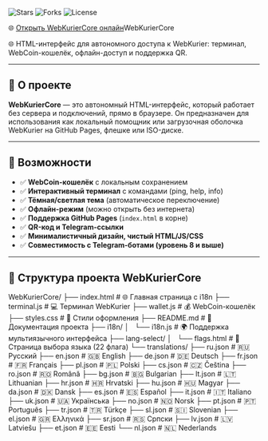 ![Stars](https://img.shields.io/github/stars/Vladislav6410/WebKurierCore?style=social)
![Forks](https://img.shields.io/github/forks/Vladislav6410/WebKurierCore?style=social)
![License](https://img.shields.io/github/license/Vladislav6410/WebKurierCore)

🌐 [Открыть WebKurierCore онлайн](https://vladislav6410.github.io/WebKurierCore/)WebKurierCore

🌐 HTML-интерфейс для автономного доступа к WebKurier: терминал, WebCoin-кошелёк, офлайн-доступ и поддержка QR.

---

## 🚀 О проекте

**WebKurierCore** — это автономный HTML-интерфейс, который работает без сервера и подключений, прямо в браузере. Он предназначен для использования как локальный помощник или загрузочная оболочка WebKurier на GitHub Pages, флешке или ISO-диске.

---

## 🧩 Возможности

- ✅ **WebCoin-кошелёк** с локальным сохранением
- ✅ **Интерактивный терминал** с командами (ping, help, info)
- ✅ **Тёмная/светлая тема** (автоматическое переключение)
- ✅ **Офлайн-режим** (можно открыть без интернета)
- ✅ **Поддержка GitHub Pages** (`index.html` в корне)
- ✅ **QR-код и Telegram-ссылки**
- ✅ **Минималистичный дизайн, чистый HTML/JS/CSS**
- ✅ **Совместимость с Telegram-ботами (уровень 8 и выше)**

---

## 📁 Структура проекта WebKurierCore
WebKurierCore/
├── index.html           # 🌐 Главная страница с i18n
├── terminal.js          # 💻 Терминал WebKurier
├── wallet.js            # 💰 WebCoin-кошелёк
├── styles.css           # 🎨 Стили оформления
├── README.md            # 📘 Документация проекта
├── i18n/
│   └── i18n.js          # 🌍 Поддержка мультиязычного интерфейса
├── lang-select/
│   └── flags.html       # 🚩 Страница выбора языка (22 флага)
└── translations/
├── ru.json          # 🇷🇺 Русский
├── en.json          # 🇬🇧 English
├── de.json          # 🇩🇪 Deutsch
├── fr.json          # 🇫🇷 Français
├── pl.json          # 🇵🇱 Polski
├── cs.json          # 🇨🇿 Čeština
├── ro.json          # 🇷🇴 Română
├── bg.json          # 🇧🇬 Bulgarian
├── lt.json          # 🇱🇹 Lithuanian
├── hr.json          # 🇭🇷 Hrvatski
├── hu.json          # 🇭🇺 Magyar
├── da.json          # 🇩🇰 Dansk
├── es.json          # 🇪🇸 Español
├── it.json          # 🇮🇹 Italiano
├── uk.json          # 🇺🇦 Українська
├── no.json          # 🇳🇴 Norsk
├── pt.json          # 🇵🇹 Português
├── tr.json          # 🇹🇷 Türkçe
├── sl.json          # 🇸🇮 Slovenian
├── el.json          # 🇬🇷 Ελληνικά
├── sr.json          # 🇷🇸 Српски
├── lv.json          # 🇱🇻 Latviešu
├── et.json          # 🇪🇪 Eesti
└── nl.json          # 🇳🇱 Nederlands



